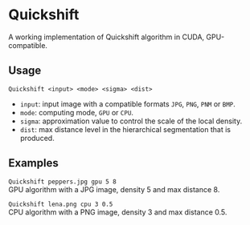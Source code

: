 # Quickshift
A working implementation of Quickshift algorithm in CUDA, GPU-compatible.

## Usage
`Quickshift <input> <mode> <sigma> <dist>`
* `input`: input image with a compatible formats `JPG`, `PNG`, `PNM` or `BMP`.
* `mode`: computing mode, `GPU` or `CPU`.
* `sigma`: approximation value to control the scale of the local density.
* `dist`: max distance level in the hierarchical segmentation that is produced.

## Examples
`Quickshift peppers.jpg gpu 5 8`  
GPU algorithm with a JPG image, density 5 and max distance 8.  
  
`Quickshift lena.png cpu 3 0.5`  
CPU algorithm with a PNG image, density 3 and max distance 0.5.  
